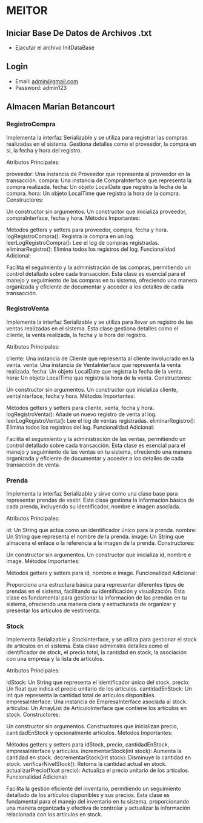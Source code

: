 # MEITOR

## Iniciar Base De Datos de Archivos .txt
- Ejacutar el archivo InitDataBase 

## Login
- Email: admin@gmail.com 
- Password: admin123

## Almacen Marian Betancourt

### RegistroCompra 

 Implementa la interfaz Serializable y se utiliza para registrar las compras realizadas en el sistema. Gestiona detalles como el proveedor, la compra en sí, la fecha y hora del registro.

Atributos Principales:

proveedor: Una instancia de Proveedor que representa al proveedor en la transacción.
compra: Una instancia de CompraInterface que representa la compra realizada.
fecha: Un objeto LocalDate que registra la fecha de la compra.
hora: Un objeto LocalTime que registra la hora de la compra.
Constructores:

Un constructor sin argumentos.
Un constructor que inicializa proveedor, compraInterface, fecha y hora.
Métodos Importantes:

Métodos getters y setters para proveedor, compra, fecha y hora.
logRegistroCompra(): Registra la compra en un log.
leerLogRegistroCompra(): Lee el log de compras registradas.
eliminarRegistro(): Elimina todos los registros del log.
Funcionalidad Adicional:

Facilita el seguimiento y la administración de las compras, permitiendo un control detallado sobre cada transacción.
Esta clase es esencial para el manejo y seguimiento de las compras en tu sistema, ofreciendo una manera organizada y eficiente de documentar y acceder a los detalles de cada transacción.

### RegistroVenta

 Implementa la interfaz Serializable y se utiliza para llevar un registro de las ventas realizadas en el sistema. Esta clase gestiona detalles como el cliente, la venta realizada, la fecha y la hora del registro.

Atributos Principales:

cliente: Una instancia de Cliente que representa al cliente involucrado en la venta.
venta: Una instancia de VentaInterface que representa la venta realizada.
fecha: Un objeto LocalDate que registra la fecha de la venta.
hora: Un objeto LocalTime que registra la hora de la venta.
Constructores:

Un constructor sin argumentos.
Un constructor que inicializa cliente, ventaInterface, fecha y hora.
Métodos Importantes:

Métodos getters y setters para cliente, venta, fecha y hora.
logRegistroVenta(): Añade un nuevo registro de venta al log.
leerLogRegistroVenta(): Lee el log de ventas registradas.
eliminarRegistro(): Elimina todos los registros del log.
Funcionalidad Adicional:

Facilita el seguimiento y la administración de las ventas, permitiendo un control detallado sobre cada transacción.
Esta clase es esencial para el manejo y seguimiento de las ventas en tu sistema, ofreciendo una manera organizada y eficiente de documentar y acceder a los detalles de cada transacción de venta.

### Prenda 

 Implementa la interfaz Serializable y sirve como una clase base para representar prendas de vestir. Esta clase gestiona la información básica de cada prenda, incluyendo su identificador, nombre e imagen asociada.

Atributos Principales:

id: Un String que actúa como un identificador único para la prenda.
nombre: Un String que representa el nombre de la prenda.
image: Un String que almacena el enlace o la referencia a la imagen de la prenda.
Constructores:

Un constructor sin argumentos.
Un constructor que inicializa id, nombre e image.
Métodos Importantes:

Métodos getters y setters para id, nombre e image.
Funcionalidad Adicional:

Proporciona una estructura básica para representar diferentes tipos de prendas en el sistema, facilitando su identificación y visualización.
Esta clase es fundamental para gestionar la información de las prendas en tu sistema, ofreciendo una manera clara y estructurada de organizar y presentar los artículos de vestimenta.


### Stock

Implementa Serializable y StockInterface, y se utiliza para gestionar el stock de artículos en el sistema. Esta clase administra detalles como el identificador de stock, el precio total, la cantidad en stock, la asociación con una empresa y la lista de artículos.

Atributos Principales:

idStock: Un String que representa el identificador único del stock.
precio: Un float que indica el precio unitario de los artículos.
cantidadEnStock: Un int que representa la cantidad total de artículos disponibles.
empresaInterface: Una instancia de EmpresaInterface asociada al stock.
articulos: Un ArrayList de ArticuloInterface que contiene los artículos en stock.
Constructores:

Un constructor sin argumentos.
Constructores que inicializan precio, cantidadEnStock y opcionalmente articulos.
Métodos Importantes:

Métodos getters y setters para idStock, precio, cantidadEnStock, empresaInterface y articulos.
incrementarStock(int stock): Aumenta la cantidad en stock.
decrementarStock(int stock): Disminuye la cantidad en stock.
verificarNivelStock(): Retorna la cantidad actual en stock.
actualizarPrecio(float precio): Actualiza el precio unitario de los artículos.
Funcionalidad Adicional:

Facilita la gestión eficiente del inventario, permitiendo un seguimiento detallado de los artículos disponibles y sus precios.
Esta clase es fundamental para el manejo del inventario en tu sistema, proporcionando una manera organizada y efectiva de controlar y actualizar la información relacionada con los artículos en stock.

